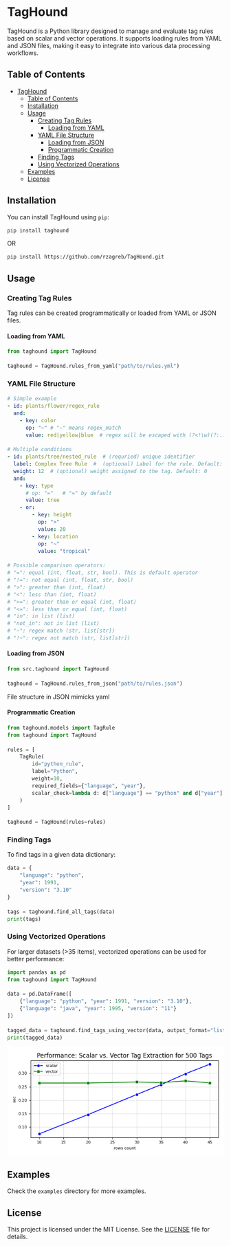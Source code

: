 # TagHound

TagHound is a Python library designed to manage and evaluate tag rules based on scalar and vector operations. It supports loading rules from YAML and JSON files, making it easy to integrate into various data processing workflows.

## Table of Contents
- [TagHound](#taghound)
  - [Table of Contents](#table-of-contents)
  - [Installation](#installation)
  - [Usage](#usage)
    - [Creating Tag Rules](#creating-tag-rules)
      - [Loading from YAML](#loading-from-yaml)
    - [YAML File Structure](#yaml-file-structure)
      - [Loading from JSON](#loading-from-json)
      - [Programmatic Creation](#programmatic-creation)
    - [Finding Tags](#finding-tags)
    - [Using Vectorized Operations](#using-vectorized-operations)
  - [Examples](#examples)
  - [License](#license)

## Installation

You can install TagHound using `pip`:

```bash
pip install taghound
```

OR

```bash
pip install https://github.com/rzagreb/TagHound.git
```

## Usage

### Creating Tag Rules

Tag rules can be created programmatically or loaded from YAML or JSON files.

#### Loading from YAML

```python
from taghound import TagHound

taghound = TagHound.rules_from_yaml("path/to/rules.yml")
```

### YAML File Structure

```yaml
# Simple example
- id: plants/flower/regex_rule
  and:
    - key: color
      op: "~" # "~" means regex_match
      value: red|yellow|blue  # regex will be escaped with (?<!\w)(?:...)(?!\w)

# Multiple conditions
- id: plants/tree/nested_rule  # (requried) unique identifier
  label: Complex Tree Rule  #  (optional) Label for the rule. Default: same as `id`
  weight: 12  # (optional) weight assigned to the tag. Default: 0
  and:
    - key: type
      # op: "="   # "=" by default
      value: tree
    - or:
        - key: height
          op: ">"
          value: 20
        - key: location
          op: "~"
          value: "tropical"
 
# Possible comparison operators: 
# "=": equal (int, float, str, bool). This is default operator
# "!=": not equal (int, float, str, bool)
# ">": greater than (int, float)
# "<": less than (int, float)
# ">=": greater than or equal (int, float)
# "<=": less than or equal (int, float)
# "in": in list (list)
# "not_in": not in list (list)
# "~": regex match (str, list[str])
# "!~": regex not match (str, list[str])
```

#### Loading from JSON

```python
from src.taghound import TagHound

taghound = TagHound.rules_from_json("path/to/rules.json")
```

File structure in JSON mimicks yaml

#### Programmatic Creation

```python
from taghound.models import TagRule
from taghound import TagHound

rules = [
    TagRule(
        id="python_rule",
        label="Python",
        weight=10,
        required_fields={"language", "year"},
        scalar_check=lambda d: d["language"] == "python" and d["year"] > 1990
    )
]

taghound = TagHound(rules=rules)
```

### Finding Tags

To find tags in a given data dictionary:

```python
data = {
    "language": "python",
    "year": 1991,
    "version": "3.10"
}

tags = taghound.find_all_tags(data)
print(tags)
```

### Using Vectorized Operations

For larger datasets (>35 items), vectorized operations can be used for better performance:

```python
import pandas as pd
from taghound import TagHound

data = pd.DataFrame([
    {"language": "python", "year": 1991, "version": "3.10"},
    {"language": "java", "year": 1995, "version": "11"}
])

tagged_data = taghound.find_tags_using_vector(data, output_format="list")
print(tagged_data)
```

![](images/chart.png)

## Examples

Check the `examples` directory for more examples.

## License

This project is licensed under the MIT License. See the [LICENSE](LICENSE) file for details.
